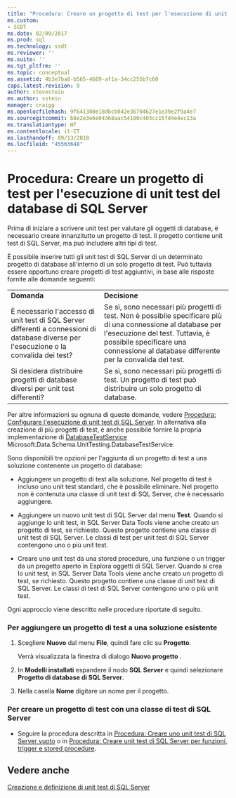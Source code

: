 ```yaml
---
title: "Procedura: Creare un progetto di test per l'esecuzione di unit test del database di SQL Server | Microsoft Docs"
ms.custom:
- SSDT
ms.date: 02/09/2017
ms.prod: sql
ms.technology: ssdt
ms.reviewer: ''
ms.suite: ''
ms.tgt_pltfrm: ''
ms.topic: conceptual
ms.assetid: 4b3e7ba8-b565-4689-af1a-34cc255b7c60
caps.latest.revision: 9
author: stevestein
ms.author: sstein
manager: craigg
ms.openlocfilehash: 9f641380e18dbcb042e36704627e1e39e2f9a4e7
ms.sourcegitcommit: b8e2e3e6e04368aac54100c403cc15fd4e4ec13a
ms.translationtype: HT
ms.contentlocale: it-IT
ms.lasthandoff: 09/13/2018
ms.locfileid: "45563648"
---
```

# <a name="how-to-create-a-test-project-for-sql-server-database-unit-testing"></a>Procedura: Creare un progetto di test per l'esecuzione di unit test del database di SQL Server
Prima di iniziare a scrivere unit test per valutare gli oggetti di database, è necessario creare innanzitutto un progetto di test. Il progetto contiene unit test di SQL Server, ma può includere altri tipi di test.  
  
È possibile inserire tutti gli unit test di SQL Server di un determinato progetto di database all'interno di un solo progetto di test. Può tuttavia essere opportuno creare progetti di test aggiuntivi, in base alle risposte fornite alle domande seguenti:  
  
|||  
|-|-|  
|**Domanda**|**Decisione**|  
|È necessario l'accesso di unit test di SQL Server differenti a connessioni di database diverse per l'esecuzione o la convalida dei test?|Se sì, sono necessari più progetti di test. Non è possibile specificare più di una connessione al database per l'esecuzione del test. Tuttavia, è possibile specificare una connessione al database differente per la convalida del test.|  
|Si desidera distribuire progetti di database diversi per unit test differenti?|Se sì, sono necessari più progetti di test. Un progetto di test può distribuire un solo progetto di database.|  
  
Per altre informazioni su ognuna di queste domande, vedere [Procedura: Configurare l'esecuzione di unit test di SQL Server](../ssdt/how-to-configure-sql-server-unit-test-execution.md). In alternativa alla creazione di più progetti di test, è anche possibile fornire la propria implementazione di [DatabaseTestService](https://msdn.microsoft.com/library/microsoft.data.schema.unittesting.databasetestservice.aspx) Microsoft.Data.Schema.UnitTesting.DatabaseTestService.  
  
Sono disponibili tre opzioni per l'aggiunta di un progetto di test a una soluzione contenente un progetto di database:  
  
-   Aggiungere un progetto di test alla soluzione. Nel progetto di test è incluso uno unit test standard, che è possibile eliminare. Nel progetto non è contenuta una classe di unit test di SQL Server, che è necessario aggiungere.  
  
-   Aggiungere un nuovo unit test di SQL Server dal menu **Test**. Quando si aggiunge lo unit test, in SQL Server Data Tools viene anche creato un progetto di test, se richiesto. Questo progetto contiene una classe di unit test di SQL Server. Le classi di test per unit test di SQL Server contengono uno o più unit test.  
  
-   Creare uno unit test da una stored procedure, una funzione o un trigger da un progetto aperto in Esplora oggetti di SQL Server. Quando si crea lo unit test, in SQL Server Data Tools viene anche creato un progetto di test, se richiesto. Questo progetto contiene una classe di unit test di SQL Server. Le classi di test di SQL Server contengono uno o più unit test.  
  
Ogni approccio viene descritto nelle procedure riportate di seguito.  
  
### <a name="to-add-a-test-project-to-an-existing-solution"></a>Per aggiungere un progetto di test a una soluzione esistente  
  
1.  Scegliere **Nuovo** dal menu **File**, quindi fare clic su **Progetto**.  
  
    Verrà visualizzata la finestra di dialogo **Nuovo progetto** .  
  
2.  In **Modelli installati** espandere il nodo **SQL Server** e quindi selezionare **Progetto di database di SQL Server**.  
  
3.  Nella casella **Nome** digitare un nome per il progetto.  
  
### <a name="to-create-a-test-project-with-a-sql-server-unit-test-class"></a>Per creare un progetto di test con una classe di test di SQL Server  
  
-   Seguire la procedura descritta in [Procedura: Creare uno unit test di SQL Server vuoto](../ssdt/how-to-create-an-empty-sql-server-unit-test.md) o in [Procedura: Creare unit test di SQL Server per funzioni, trigger e stored procedure](../ssdt/how-to-create-unit-tests-for-functions-triggers-stored-procedures.md).  
  
## <a name="see-also"></a>Vedere anche  
[Creazione e definizione di unit test di SQL Server](../ssdt/creating-and-defining-sql-server-unit-tests.md)  
  
